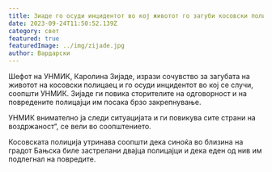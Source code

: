 ```yaml
---
title: Зиаде го осуди инцидентот во кој животот го загуби косовски полицаец
date: 2023-09-24T11:50:52.139Z
category: свет
featured: true
featuredImage: ../img/zijade.jpg
author: Вардарски
---
```

Шефот на УНМИК, Каролина Зијаде, изрази сочувство за загубата на животот на косовски полицаец и го осуди инцидентот во кој се случи, соопшти УНМИК.
Зијаде ги повика сторителите на одговорност и на повредените полицајци им посака брзо закрепнување.

УНМИК внимателно ја следи ситуацијата и ги повикува сите страни на воздржаност“, се вели во соопштението.

Косовската полиција утринава соопшти дека синоќа во близина на градот Бањска биле застрелани двајца полицајци и дека еден од нив им подлегнал на повредите.